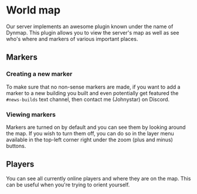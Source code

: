 # World map

Our server implements an awesome plugin known under the name of Dynmap. This plugin allows you to view the server's map as well as see who's where and markers of various important places.

## Markers

### Creating a new marker

To make sure that no non-sense markers are made, if you want to add a marker to a new building you built and even potentially get featured the ``#news-builds`` text channel, then contact me (Johnystar) on Discord.

### Viewing markers

Markers are turned on by default and you can see them by looking around the map. If you wish to turn them off, you can do so in the layer menu available in the top-left corner right under the zoom (plus and minus) buttons.

## Players

You can see all currently online players and where they are on the map. This can be useful when you're trying to orient yourself.